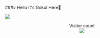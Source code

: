 ###v Hello It's Gokul Here👋


<p dir="auto"><a href="#"><img src="https://github.com/daweedkob/daweedkob/raw/main/contributions.svg" style="max-width: 100%;"></a></p>	
<p align="center" dir="auto"> 
  Visitor count<br>
  <a target="_blank" rel="noopener noreferrer nofollow" href="https://camo.githubusercontent.com/142f24b8d55478cbb4edd4bd3b14f7097853932ab2a2364bac5cd822e3aaa4a2/68747470733a2f2f70726f66696c652d636f756e7465722e676c697463682e6d652f6461776565646b6f622f636f756e742e737667"><img src="https://camo.githubusercontent.com/142f24b8d55478cbb4edd4bd3b14f7097853932ab2a2364bac5cd822e3aaa4a2/68747470733a2f2f70726f66696c652d636f756e7465722e676c697463682e6d652f6461776565646b6f622f636f756e742e737667" data-canonical-src="https://profile-counter.glitch.me/daweedkob/count.svg" style="max-width: 100%;"></a>
</p>

